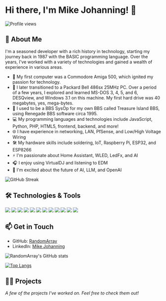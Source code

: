 # Hi there, I'm Mike Johanning! 👋

![Profile views](https://gpvc.arturio.dev/RandomArray)

## 🚀 About Me

I'm a seasoned developer with a rich history in technology, starting my journey back in 1987 with the BASIC programming language. Over the years, I've worked with a variety of technologies and gained a wealth of experience in various areas.

- 🔭 My first computer was a Commodore Amiga 500, which ignited my passion for technology.
- 💾 I later transitioned to a Packard Bell 486sx 25MHz PC. Over a period of a few years, I explored and learned MS-DOS 3, 4, 5, and 6, DESQview, and Windows 3.1 on this machine. My first hard drive was 40 megabytes, yes, mega-bytes.
- 🌱 I used to be a BBS SysOp for my own BBS called Treasure Island BBS, using Renegade BBS software circa 1995.
- 💻 My programming languages and technologies include JavaScript, Python, PHP, HTML5, frontend, backend, and more!
- 🌐 I have experience in networking, LAN, PfSense, and Low/High Voltage Wiring
- 🛠️ My hardware skills include soldering, IoT, Raspberry Pi, ESP32, and ESP8266
- ⚡ I'm passionate about Home Assistant, WLED, LedFx, and AI
- 🎧 I enjoy using VirtualDJ and listening to EDM
- 🤖 I'm excited about the future of AI, LLM, and OpenAI

![GitHub Streak](https://github-readme-streak-stats.herokuapp.com?user=RandomArray&theme=dracula)

## 🛠️ Technologies & Tools

![](https://img.shields.io/badge/OS-Linux-informational?style=flat&logo=linux&logoColor=white&color=2bbc8a)
![](https://img.shields.io/badge/Editor-VSCode-informational?style=flat&logo=visual-studio-code&logoColor=white&color=2bbc8a)
![](https://img.shields.io/badge/Editor-SublimeText-informational?style=flat&logo=sublime-text&logoColor=white&color=2bbc8a)
![](https://img.shields.io/badge/Code-JavaScript-informational?style=flat&logo=javascript&logoColor=white&color=2bbc8a)
![](https://img.shields.io/badge/Code-Python-informational?style=flat&logo=python&logoColor=white&color=2bbc8a)
![](https://img.shields.io/badge/Code-PHP-informational?style=flat&logo=php&logoColor=white&color=2bbc8a)
![](https://img.shields.io/badge/Web-HTML5-informational?style=flat&logo=html5&logoColor=white&color=2bbc8a)
![](https://img.shields.io/badge/Web-CSS3-informational?style=flat&logo=css3&logoColor=white&color=2bbc8a)
![](https://img.shields.io/badge/Database-MySQL-informational?style=flat&logo=mysql&logoColor=white&color=2bbc8a)
![](https://img.shields.io/badge/Tools-Git-informational?style=flat&logo=git&logoColor=white&color=2bbc8a)
![](https://img.shields.io/badge/Tools-Composer-informational?style=flat&logo=composer&logoColor=white&color=2bbc8a)
![](https://img.shields.io/badge/Tools-PhpMyAdmin-informational?style=flat&logo=phpmyadmin&logoColor=white&color=2bbc8a)

## 📫 Get in Touch

- GitHub: [RandomArray](https://github.com/RandomArray)
- LinkedIn: [Mike Johanning](https://www.linkedin.com/in/mikejohanning/)

![RandomArray's GitHub stats](https://github-readme-stats.vercel.app/api?username=RandomArray&show_icons=true&theme=dracula)

[![Top Langs](https://github-readme-stats.vercel.app/api/top-langs/?username=RandomArray&layout=compact&theme=dracula)](https://github.com/RandomArray/github-readme-stats)

## 👨‍💻 Projects

_A few of the projects I've worked on. Feel free to check them out!_

<!-- PROJECT-LIST:START -->
<!-- PROJECT-LIST:END -->
